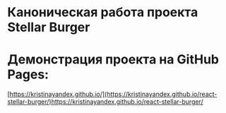 # Каноническая работа проекта Stellar Burger 
# Демонстрация проекта на GitHub Pages:
[https://kristinayandex.github.io/](https://kristinayandex.github.io/react-stellar-burger/)https://kristinayandex.github.io/react-stellar-burger/
